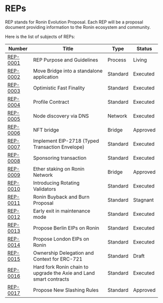 # REPs

REP stands for Ronin Evolution Proposal. Each REP will be a proposal document providing information to the Ronin ecosystem and community.

Here is the list of subjects of REPs:

| Number                           | Title                                                               | Type     | Status   |
| -------------------------------- | ------------------------------------------------------------------- | -------- | -------- |
| [REP-0001](REP-0001/REP-0001.md) | REP Purpose and Guidelines                                          | Process  | Living   |
| [REP-0002](REP-0002/REP-0002.md) | Move Bridge into a standalone application                           | Standard | Executed |
| [REP-0003](REP-0003/REP-0003.md) | Optimistic Fast Finality                                            | Standard | Executed |
| [REP-0004](REP-0004/REP-0004.md) | Profile Contract                                                    | Standard | Executed |
| [REP-0005](REP-0005/REP-0005.md) | Node discovery via DNS                                              | Network  | Executed |
| [REP-0006](REP-0006/REP-0006.md) | NFT bridge                                                          | Bridge   | Approved |
| [REP-0007](REP-0007/REP-0007.md) | Implement EIP-2718 (Typed Transaction Envelope)                     | Standard | Executed |
| [REP-0008](REP-0008/REP-0008.md) | Sponsoring transaction                                              | Standard | Executed |
| [REP-0009](REP-0009/REP-0009.md) | Ether staking on Ronin Network                                      | Bridge   | Approved |
| [REP-0010](REP-0010/REP-0010.md) | Introducing Rotating Validators                                     | Standard | Executed |
| [REP-0011](REP-0011/REP-0011.md) | Ronin Buyback and Burn Proposal                                     | Standard | Stagnant |
| [REP-0012](REP-0012/REP-0012.md) | Early exit in maintenance mode                                      | Standard | Executed |
| [REP-0013](REP-0013/REP-0013.md) | Propose Berlin EIPs on Ronin                                        | Standard | Executed |
| [REP-0014](REP-0014/REP-0014.md) | Propose London EIPs on Ronin                                        | Standard | Executed |
| [REP-0015](REP-0015/REP-0015.md) | Ownership Delegation and Context for ERC-721                        | Standard | Draft    |
| [REP-0016](REP-0016/REP-0016.md) | Hard fork Ronin chain to upgrade the Axie and Land smart contracts  | Standard | Executed |
| [REP-0017](REP-0017/REP-0017.md) | Propose New Slashing Rules            			                     | Standard | Approved |
